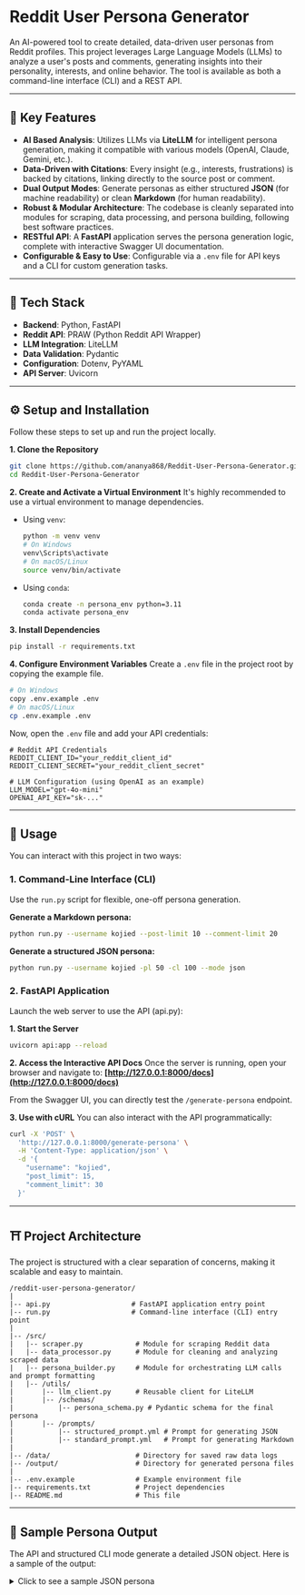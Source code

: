 # Reddit User Persona Generator

An AI-powered tool to create detailed, data-driven user personas from Reddit profiles. This project leverages Large Language Models (LLMs) to analyze a user's posts and comments, generating insights into their personality, interests, and online behavior. The tool is available as both a command-line interface (CLI) and a REST API.

---

## 📌 Key Features

*   **AI Based Analysis**: Utilizes LLMs via **LiteLLM** for intelligent persona generation, making it compatible with various models (OpenAI, Claude, Gemini, etc.).
*   **Data-Driven with Citations**: Every insight (e.g., interests, frustrations) is backed by citations, linking directly to the source post or comment.
*   **Dual Output Modes**: Generate personas as either structured **JSON** (for machine readability) or clean **Markdown** (for human readability).
*   **Robust & Modular Architecture**: The codebase is cleanly separated into modules for scraping, data processing, and persona building, following best software practices.
*   **RESTful API**: A **FastAPI** application serves the persona generation logic, complete with interactive Swagger UI documentation.
*   **Configurable & Easy to Use**: Configurable via a `.env` file for API keys and a CLI for custom generation tasks.

---

## 📱 Tech Stack

*   **Backend**: Python, FastAPI
*   **Reddit API**: PRAW (Python Reddit API Wrapper)
*   **LLM Integration**: LiteLLM
*   **Data Validation**: Pydantic
*   **Configuration**: Dotenv, PyYAML
*   **API Server**: Uvicorn

---



## ⚙️ Setup and Installation

Follow these steps to set up and run the project locally.

**1. Clone the Repository**
```bash
git clone https://github.com/ananya868/Reddit-User-Persona-Generator.git
cd Reddit-User-Persona-Generator
```

**2. Create and Activate a Virtual Environment**
It's highly recommended to use a virtual environment to manage dependencies.

*   Using `venv`:
    ```bash
    python -m venv venv
    # On Windows
    venv\Scripts\activate
    # On macOS/Linux
    source venv/bin/activate
    ```
*   Using `conda`:
    ```bash
    conda create -n persona_env python=3.11
    conda activate persona_env
    ```

**3. Install Dependencies**
```bash
pip install -r requirements.txt
```

**4. Configure Environment Variables**
Create a `.env` file in the project root by copying the example file.

```bash
# On Windows
copy .env.example .env
# On macOS/Linux
cp .env.example .env
```
Now, open the `.env` file and add your API credentials:
```env
# Reddit API Credentials
REDDIT_CLIENT_ID="your_reddit_client_id"
REDDIT_CLIENT_SECRET="your_reddit_client_secret"

# LLM Configuration (using OpenAI as an example)
LLM_MODEL="gpt-4o-mini"
OPENAI_API_KEY="sk-..."
```

---

## 🧺 Usage

You can interact with this project in two ways:

### 1. Command-Line Interface (CLI)

Use the `run.py` script for flexible, one-off persona generation.

**Generate a Markdown persona:**
```bash
python run.py --username kojied --post-limit 10 --comment-limit 20
```

**Generate a structured JSON persona:**
```bash
python run.py --username kojied -pl 50 -cl 100 --mode json
```

### 2. FastAPI Application

Launch the web server to use the API (api.py):

**1. Start the Server**
```bash
uvicorn api:app --reload
```

**2. Access the Interactive API Docs**
Once the server is running, open your browser and navigate to:
**[http://127.0.0.1:8000/docs](http://127.0.0.1:8000/docs)**

From the Swagger UI, you can directly test the `/generate-persona` endpoint.

**3. Use with cURL**
You can also interact with the API programmatically:
```bash
curl -X 'POST' \
  'http://127.0.0.1:8000/generate-persona' \
  -H 'Content-Type: application/json' \
  -d '{
    "username": "kojied",
    "post_limit": 15,
    "comment_limit": 30
  }'
```

---

## ⛩️ Project Architecture

The project is structured with a clear separation of concerns, making it scalable and easy to maintain.

```
/reddit-user-persona-generator/
|
|-- api.py                    # FastAPI application entry point
|-- run.py                    # Command-line interface (CLI) entry point
|
|-- /src/
|   |-- scraper.py             # Module for scraping Reddit data
|   |-- data_processor.py      # Module for cleaning and analyzing scraped data
|   |-- persona_builder.py     # Module for orchestrating LLM calls and prompt formatting
|   |-- /utils/
|       |-- llm_client.py      # Reusable client for LiteLLM
|       |-- /schemas/
|           |-- persona_schema.py # Pydantic schema for the final persona
|       |-- /prompts/
|           |-- structured_prompt.yml # Prompt for generating JSON
|           |-- standard_prompt.yml   # Prompt for generating Markdown
|
|-- /data/                     # Directory for saved raw data logs
|-- /output/                   # Directory for generated persona files
|
|-- .env.example               # Example environment file
|-- requirements.txt           # Project dependencies
|-- README.md                  # This file
```

---

## 🔮 Sample Persona Output

The API and structured CLI mode generate a detailed JSON object. Here is a sample of the output:

<details>
<summary>Click to see a sample JSON persona</summary>

```json
{
  "username": "test_user_final",
  "summary": "This user appears to be a forward-thinking individual with a strong interest in the intersection of technology and society, particularly concerning AI ethics and regulation. They are proactive in discussions, often taking a stance on complex issues. They also offer practical, cautious advice in other domains like personal finance, suggesting a well-rounded and analytical mindset.",
  "personality_traits": {
    "introvert_extrovert": 7,
    "analytical_creative": 3,
    "skeptical_trusting": 4,
    "passive_proactive": 9
  },
  "behaviors_and_habits": [
    {
      "description": "Prefers to initiate discussions on complex or serious topics.",
      "citations": [
        "http://reddit.com/r/Futurology/p1"
      ]
    },
    {
      "description": "Engages in discussions to reinforce and agree with points made by others.",
      "citations": [
        "http://reddit.com/r/Futurology/p1/c1"
      ]
    }
  ],
  "topics_of_interest": [
    {
      "description": "AI Ethics and Regulation: The user expresses strong opinions on the importance of safely managing artificial intelligence.",
      "citations": [
        "http://reddit.com/r/Futurology/p1",
        "http://reddit.com/r/Futurology/p1/c1"
      ]
    },
    {
      "description": "Personal Finance: The user advises on long-term, safe investment strategies, specifically low-cost index funds.",
      "citations": [
        "http://reddit.com/r/PersonalFinance/p2/c2"
      ]
    }
  ],
  "motivations_and_values": [
    {
      "description": "Values proactive and safe technological development.",
      "citations": [
        "http://reddit.com/r/Futurology/p1"
      ]
    },
    {
      "description": "Motivated by helping others make prudent financial decisions.",
      "citations": [
        "http://reddit.com/r/PersonalFinance/p2/c2"
      ]
    }
  ],
  "frustrations_and_pain_points": [
    {
      "description": "Frustrated by risky, short-sighted approaches to complex problems like market timing.",
      "citations": [
        "http://reddit.com/r/PersonalFinance/p2/c2"
      ]
    }
  ]
}
```

</details>
